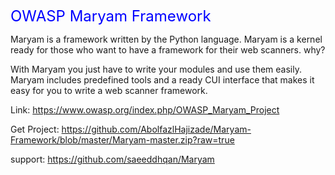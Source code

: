 <font size="5" color="blue">OWASP Maryam Framework</font>

Maryam is a framework written by the Python language. Maryam is a kernel ready for those who want to have a framework for their web scanners.
why?

With Maryam you just have to write your modules and use them easily. Maryam includes predefined tools and a ready CUI interface that makes it easy for you to write a web scanner framework.

Link: https://www.owasp.org/index.php/OWASP_Maryam_Project

Get Project: https://github.com/AbolfazlHajizade/Maryam-Framework/blob/master/Maryam-master.zip?raw=true

support: https://github.com/saeeddhqan/Maryam


